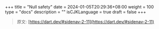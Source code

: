 +++
title = "Null safety"
date = 2024-01-05T20:29:36+08:00
weight = 100
type = "docs"
description = ""
isCJKLanguage = true
draft = false
+++

> 原文: [https://dart.dev/#sidenav-2-11](https://dart.dev/#sidenav-2-11)
